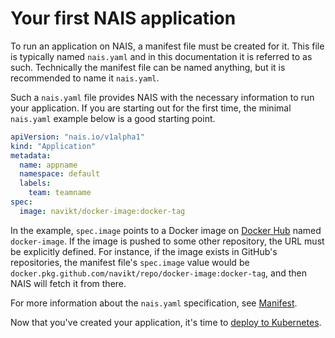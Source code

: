 # Your first NAIS application

To run an application on NAIS, a manifest file must be created for it. This file is typically named `nais.yaml` and in
this documentation it is referred to as such. Technically the manifest file can be named anything, but it is recommended
to name it `nais.yaml`.

Such a `nais.yaml` file provides NAIS with the necessary information to run your application. If you are starting out
for the first time, the minimal `nais.yaml` example below is a good starting point.

```yaml
apiVersion: "nais.io/v1alpha1"
kind: "Application"
metadata:
  name: appname
  namespace: default
  labels:
    team: teamname
spec:
  image: navikt/docker-image:docker-tag
```

In the example, `spec.image` points to a Docker image on [Docker Hub](https://hub.docker.com/) named `docker-image`.
If the image is pushed to some other repository, the URL must be explicitly defined. For instance, if the image exists
in GitHub's repositories, the manifest file's `spec.image` value would be
`docker.pkg.github.com/navikt/repo/docker-image:docker-tag`, and then NAIS will fetch it from there.

For more information about the `nais.yaml` specification, see [Manifest](../nais-application/reference.md).

Now that you've created your application, it's time to [deploy to Kubernetes](../deployment/README.md).
